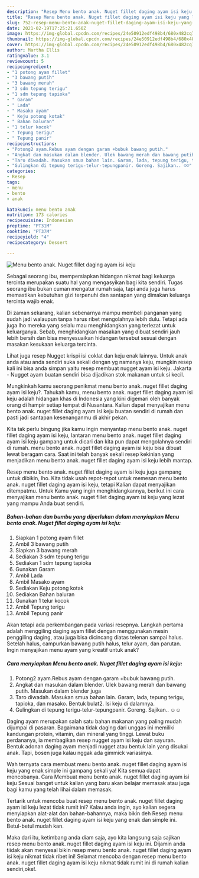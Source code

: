```yaml
---
description: "Resep Menu bento anak. Nuget fillet daging ayam isi keju yang lezat Untuk Jualan"
title: "Resep Menu bento anak. Nuget fillet daging ayam isi keju yang lezat Untuk Jualan"
slug: 752-resep-menu-bento-anak-nuget-fillet-daging-ayam-isi-keju-yang-lezat-untuk-jualan
date: 2021-02-19T17:25:21.650Z
image: https://img-global.cpcdn.com/recipes/24e50912edf498b4/680x482cq70/menu-bento-anak-nuget-fillet-daging-ayam-isi-keju-foto-resep-utama.jpg
thumbnail: https://img-global.cpcdn.com/recipes/24e50912edf498b4/680x482cq70/menu-bento-anak-nuget-fillet-daging-ayam-isi-keju-foto-resep-utama.jpg
cover: https://img-global.cpcdn.com/recipes/24e50912edf498b4/680x482cq70/menu-bento-anak-nuget-fillet-daging-ayam-isi-keju-foto-resep-utama.jpg
author: Martha Ellis
ratingvalue: 3.1
reviewcount: 5
recipeingredient:
- "1 potong ayam fillet"
- "3 bawang putih"
- "3 bawang merah"
- "3 sdm tepung terigu"
- "1 sdm tepung tapioka"
- " Garam"
- " Lada"
- " Masako ayam"
- " Keju potong kotak"
- " Bahan baluran"
- "1 telur kocok"
- " Tepung terigu"
- " Tepung panir"
recipeinstructions:
- "Potong2 ayam.Rebus ayam dengan garam +bubuk bawang putih."
- "Angkat dan masukan dalam blender. Ulek bawang merah dan bawang putih. Masukan dalam blender juga"
- "Taro diwadah. Masukan smua bahan lain. Garam, lada, tepung terigu, tapioka, dan masako. Bentuk bulat2. Isi keju di dalamnya."
- "Gulingkan di tepung terigu-telur-tepungpanir. Goreng. Sajikan.. ☺️☺️"
categories:
- Resep
tags:
- menu
- bento
- anak

katakunci: menu bento anak 
nutrition: 173 calories
recipecuisine: Indonesian
preptime: "PT31M"
cooktime: "PT37M"
recipeyield: "4"
recipecategory: Dessert

---
```



![Menu bento anak. Nuget fillet daging ayam isi keju](https://img-global.cpcdn.com/recipes/24e50912edf498b4/680x482cq70/menu-bento-anak-nuget-fillet-daging-ayam-isi-keju-foto-resep-utama.jpg)

Sebagai seorang ibu, mempersiapkan hidangan nikmat bagi keluarga tercinta merupakan suatu hal yang mengasyikan bagi kita sendiri. Tugas seorang ibu bukan cuman mengatur rumah saja, tapi anda juga harus memastikan kebutuhan gizi terpenuhi dan santapan yang dimakan keluarga tercinta wajib enak.

Di zaman  sekarang, kalian sebenarnya mampu membeli panganan yang sudah jadi walaupun tanpa harus ribet mengolahnya lebih dulu. Tetapi ada juga lho mereka yang selalu mau menghidangkan yang terlezat untuk keluarganya. Sebab, menghidangkan masakan yang dibuat sendiri jauh lebih bersih dan bisa menyesuaikan hidangan tersebut sesuai dengan masakan kesukaan keluarga tercinta. 

Lihat juga resep Nugget krispi isi coklat dan keju enak lainnya. Untuk anak anda atau anda sendiri suka sekali dengan yg namanya keju, mungkin resep kali ini bisa anda simpan yaitu resep membuat nugget ayam isi keju. Jakarta - Nugget ayam buatan sendiri bisa dijadikan stok makanan untuk si kecil.

Mungkinkah kamu seorang penikmat menu bento anak. nuget fillet daging ayam isi keju?. Tahukah kamu, menu bento anak. nuget fillet daging ayam isi keju adalah hidangan khas di Indonesia yang kini digemari oleh banyak orang di hampir setiap tempat di Nusantara. Kalian dapat menyajikan menu bento anak. nuget fillet daging ayam isi keju buatan sendiri di rumah dan pasti jadi santapan kesenanganmu di akhir pekan.

Kita tak perlu bingung jika kamu ingin menyantap menu bento anak. nuget fillet daging ayam isi keju, lantaran menu bento anak. nuget fillet daging ayam isi keju gampang untuk dicari dan kita pun dapat mengolahnya sendiri di rumah. menu bento anak. nuget fillet daging ayam isi keju bisa dibuat lewat beragam cara. Saat ini telah banyak sekali resep kekinian yang menjadikan menu bento anak. nuget fillet daging ayam isi keju lebih mantap.

Resep menu bento anak. nuget fillet daging ayam isi keju juga gampang untuk dibikin, lho. Kita tidak usah repot-repot untuk memesan menu bento anak. nuget fillet daging ayam isi keju, tetapi Kalian dapat menyajikan ditempatmu. Untuk Kamu yang ingin menghidangkannya, berikut ini cara menyajikan menu bento anak. nuget fillet daging ayam isi keju yang lezat yang mampu Anda buat sendiri.

<!--inarticleads1-->

##### Bahan-bahan dan bumbu yang diperlukan dalam menyiapkan Menu bento anak. Nuget fillet daging ayam isi keju:

1. Siapkan 1 potong ayam fillet
1. Ambil 3 bawang putih
1. Siapkan 3 bawang merah
1. Sediakan 3 sdm tepung terigu
1. Sediakan 1 sdm tepung tapioka
1. Gunakan  Garam
1. Ambil  Lada
1. Ambil  Masako ayam
1. Sediakan  Keju potong kotak
1. Sediakan  Bahan baluran
1. Gunakan 1 telur kocok
1. Ambil  Tepung terigu
1. Ambil  Tepung panir


Akan tetapi ada perkembangan pada variasi resepnya. Langkah pertama adalah menggiling daging ayam fillet dengan menggunakan mesin penggiling daging, atau juga bisa dicincang diatas telenan sampai halus. Setelah halus, campurkan bawang putih halus, telur ayam, dan parutan. Ingin menyajikan menu ayam yang kreatif untuk anak? 

<!--inarticleads2-->

##### Cara menyiapkan Menu bento anak. Nuget fillet daging ayam isi keju:

1. Potong2 ayam.Rebus ayam dengan garam +bubuk bawang putih.
1. Angkat dan masukan dalam blender. Ulek bawang merah dan bawang putih. Masukan dalam blender juga
1. Taro diwadah. Masukan smua bahan lain. Garam, lada, tepung terigu, tapioka, dan masako. Bentuk bulat2. Isi keju di dalamnya.
1. Gulingkan di tepung terigu-telur-tepungpanir. Goreng. Sajikan.. ☺️☺️


Daging ayam merupakan salah satu bahan makanan yang paling mudah dijumpai di pasaran. Bagaimana tidak daging dari unggas ini memiliki kandungan protein, vitamin, dan mineral yang tinggi. Lewat buku perdananya, ia membagikan resep nugget ayam isi keju dan sayuran. Bentuk adonan daging ayam menjadi nugget atau bentuk lain yang disukai anak. Tapi, bosen juga kalau nggak ada gimmick variasinya. 

Wah ternyata cara membuat menu bento anak. nuget fillet daging ayam isi keju yang enak simple ini gampang sekali ya! Kita semua dapat mencobanya. Cara Membuat menu bento anak. nuget fillet daging ayam isi keju Sesuai banget untuk kalian yang baru akan belajar memasak atau juga bagi kamu yang telah lihai dalam memasak.

Tertarik untuk mencoba buat resep menu bento anak. nuget fillet daging ayam isi keju lezat tidak rumit ini? Kalau anda ingin, ayo kalian segera menyiapkan alat-alat dan bahan-bahannya, maka bikin deh Resep menu bento anak. nuget fillet daging ayam isi keju yang enak dan simple ini. Betul-betul mudah kan. 

Maka dari itu, ketimbang anda diam saja, ayo kita langsung saja sajikan resep menu bento anak. nuget fillet daging ayam isi keju ini. Dijamin anda tiidak akan menyesal bikin resep menu bento anak. nuget fillet daging ayam isi keju nikmat tidak ribet ini! Selamat mencoba dengan resep menu bento anak. nuget fillet daging ayam isi keju nikmat tidak rumit ini di rumah kalian sendiri,oke!.


